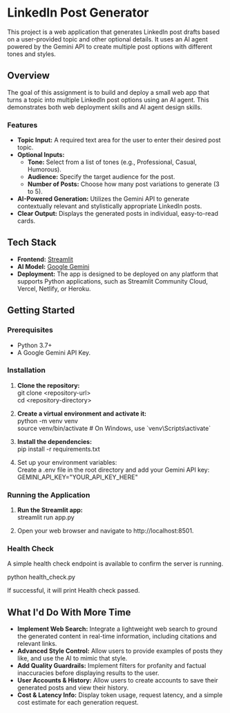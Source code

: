 # **LinkedIn Post Generator**

This project is a web application that generates LinkedIn post drafts based on a user-provided topic and other optional details. It uses an AI agent powered by the Gemini API to create multiple post options with different tones and styles.

## **Overview**

The goal of this assignment is to build and deploy a small web app that turns a topic into multiple LinkedIn post options using an AI agent. This demonstrates both web deployment skills and AI agent design skills.

### **Features**

* **Topic Input:** A required text area for the user to enter their desired post topic.  
* **Optional Inputs:**  
  * **Tone:** Select from a list of tones (e.g., Professional, Casual, Humorous).  
  * **Audience:** Specify the target audience for the post.  
  * **Number of Posts:** Choose how many post variations to generate (3 to 5).  
* **AI-Powered Generation:** Utilizes the Gemini API to generate contextually relevant and stylistically appropriate LinkedIn posts.  
* **Clear Output:** Displays the generated posts in individual, easy-to-read cards.

## **Tech Stack**

* **Frontend:** [Streamlit](https://streamlit.io/)  
* **AI Model:** [Google Gemini](https://ai.google.dev/)  
* **Deployment:** The app is designed to be deployed on any platform that supports Python applications, such as Streamlit Community Cloud, Vercel, Netlify, or Heroku.

## **Getting Started**

### **Prerequisites**

* Python 3.7+  
* A Google Gemini API Key.

### **Installation**

1. **Clone the repository:**  
   git clone \<repository-url\>  
   cd \<repository-directory\>

2. **Create a virtual environment and activate it:**  
   python \-m venv venv  
   source venv/bin/activate  \# On Windows, use \`venv\\Scripts\\activate\`

3. **Install the dependencies:**  
   pip install \-r requirements.txt

4. Set up your environment variables:  
   Create a .env file in the root directory and add your Gemini API key:  
   GEMINI\_API\_KEY="YOUR\_API\_KEY\_HERE"

### **Running the Application**

1. **Run the Streamlit app:**  
   streamlit run app.py

2. Open your web browser and navigate to http://localhost:8501.

### **Health Check**

A simple health check endpoint is available to confirm the server is running.

python health\_check.py

If successful, it will print Health check passed.

## **What I'd Do With More Time**

* **Implement Web Search:** Integrate a lightweight web search to ground the generated content in real-time information, including citations and relevant links.  
* **Advanced Style Control:** Allow users to provide examples of posts they like, and use the AI to mimic that style.  
* **Add Quality Guardrails:** Implement filters for profanity and factual inaccuracies before displaying results to the user.  
* **User Accounts & History:** Allow users to create accounts to save their generated posts and view their history.  
* **Cost & Latency Info:** Display token usage, request latency, and a simple cost estimate for each generation request.